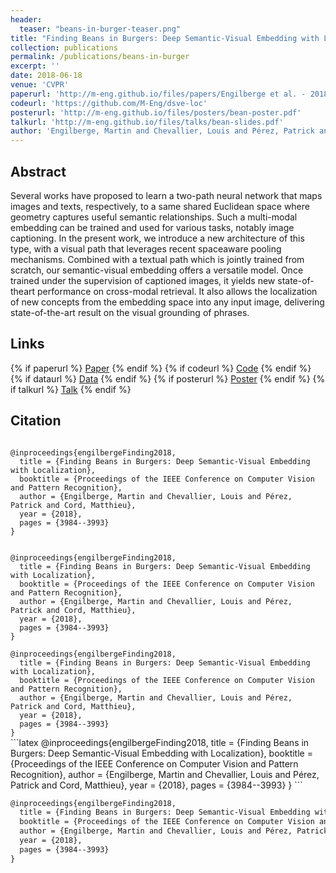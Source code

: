 ```yaml
---
header:
  teaser: "beans-in-burger-teaser.png"
title: "Finding Beans in Burgers: Deep Semantic-Visual Embedding with Localization"
collection: publications
permalink: /publications/beans-in-burger
excerpt: ''
date: 2018-06-18
venue: 'CVPR'
paperurl: 'http://m-eng.github.io/files/papers/Engilberge et al. - 2018 - Finding Beans in Burgers Deep Semantic-Visual Emb.pdf'
codeurl: 'https://github.com/M-Eng/dsve-loc'
posterurl: 'http://m-eng.github.io/files/posters/bean-poster.pdf'
talkurl: 'http://m-eng.github.io/files/talks/bean-slides.pdf'
author: 'Engilberge, Martin and Chevallier, Louis and Pérez, Patrick and Cord, Matthieu'
---
```


## Abstract

Several works have proposed to learn a two-path neural
network that maps images and texts, respectively, to a same
shared Euclidean space where geometry captures useful semantic relationships. Such a multi-modal embedding can be
trained and used for various tasks, notably image captioning. In the present work, we introduce a new architecture
of this type, with a visual path that leverages recent spaceaware pooling mechanisms. Combined with a textual path
which is jointly trained from scratch, our semantic-visual
embedding offers a versatile model. Once trained under the
supervision of captioned images, it yields new state-of-theart performance on cross-modal retrieval. It also allows the
localization of new concepts from the embedding space into
any input image, delivering state-of-the-art result on the visual grounding of phrases.

## Links

{% if paperurl %}
    <a href=" {{ paperurl }} " class="btn btn--info">Paper</a>
{% endif %}
{% if codeurl %}
    <a href=" {{ codeurl }} " class="btn btn--info">Code</a>
{% endif %}
{% if dataurl %}
    <a href=" {{ dataurl }} " class="btn btn--info">Data</a>
{% endif %}
{% if posterurl %}
    <a href=" {{ posterurl }} " class="btn btn--info">Poster</a>
{% endif %}
{% if talkurl %}
    <a href=" {{ talkurl }} " class="btn btn--info">Talk</a>
{% endif %}

## Citation
<pre><code>
@inproceedings{engilbergeFinding2018,
  title = {Finding Beans in Burgers: Deep Semantic-Visual Embedding with Localization},
  booktitle = {Proceedings of the IEEE Conference on Computer Vision and Pattern Recognition},
  author = {Engilberge, Martin and Chevallier, Louis and Pérez, Patrick and Cord, Matthieu},
  year = {2018},
  pages = {3984--3993}
}
</code></pre>

<div class="notice--info">
<code>
@inproceedings{engilbergeFinding2018,
  title = {Finding Beans in Burgers: Deep Semantic-Visual Embedding with Localization},
  booktitle = {Proceedings of the IEEE Conference on Computer Vision and Pattern Recognition},
  author = {Engilberge, Martin and Chevallier, Louis and Pérez, Patrick and Cord, Matthieu},
  year = {2018},
  pages = {3984--3993}
}
</code>
</div>

<code>
@inproceedings{engilbergeFinding2018,
  title = {Finding Beans in Burgers: Deep Semantic-Visual Embedding with Localization},
  booktitle = {Proceedings of the IEEE Conference on Computer Vision and Pattern Recognition},
  author = {Engilberge, Martin and Chevallier, Louis and Pérez, Patrick and Cord, Matthieu},
  year = {2018},
  pages = {3984--3993}
}
</code>

<div class="notice--info">
```latex
@inproceedings{engilbergeFinding2018,
  title = {Finding Beans in Burgers: Deep Semantic-Visual Embedding with Localization},
  booktitle = {Proceedings of the IEEE Conference on Computer Vision and Pattern Recognition},
  author = {Engilberge, Martin and Chevallier, Louis and Pérez, Patrick and Cord, Matthieu},
  year = {2018},
  pages = {3984--3993}
}
```
</div>


```latex
@inproceedings{engilbergeFinding2018,
  title = {Finding Beans in Burgers: Deep Semantic-Visual Embedding with Localization},
  booktitle = {Proceedings of the IEEE Conference on Computer Vision and Pattern Recognition},
  author = {Engilberge, Martin and Chevallier, Louis and Pérez, Patrick and Cord, Matthieu},
  year = {2018},
  pages = {3984--3993}
}
```